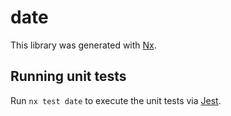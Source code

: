 # date

This library was generated with [Nx](https://nx.dev).

## Running unit tests

Run `nx test date` to execute the unit tests via [Jest](https://jestjs.io).
